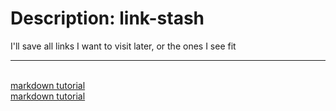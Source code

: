# Description: link-stash
I'll save all links I want to visit later, or the ones I see fit

---
 []()<br />
[markdown tutorial](www.markdowntutorial.com)<br />
[markdown tutorial](www.markdowntutorial.com)<br />
